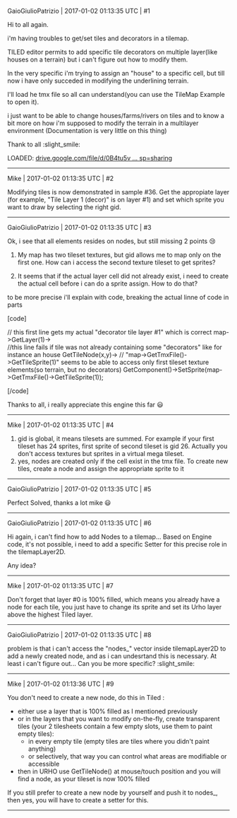 GaioGiulioPatrizio | 2017-01-02 01:13:35 UTC | #1

Hi to all again.

i'm having troubles to get/set tiles and decorators in a tilemap.

TILED editor permits to add specific tile decorators on multiple layer(like houses on a terrain) but i can't figure out how to modify them.

In the very specific i'm trying to assign an "house" to a specific cell, but till now i have only succeded in modifying the underlining terrain.

I'll load he tmx file so all can understand(you can use the TileMap Example to open it).

i just want to be able to change houses/farms/rivers on tiles and to know a bit more on how i'm supposed to modify the terrain in a multilayer environment (Documentation is very little on this thing)

Thank to all :slight_smile:


LOADED:
[drive.google.com/file/d/0B4tu5v ... sp=sharing](https://drive.google.com/file/d/0B4tu5vObJ6MkSHJxOXRKR0oxc1E/view?usp=sharing)

-------------------------

Mike | 2017-01-02 01:13:35 UTC | #2

Modifying tiles is now demonstrated in sample #36.
Get the appropiate layer (for example, "Tile Layer 1 (decor)" is on layer #1) and set which sprite you want to draw by selecting the right gid.

-------------------------

GaioGiulioPatrizio | 2017-01-02 01:13:35 UTC | #3

Ok, i see that all elements resides on nodes, but still missing 2 points  :cry: 

1) My map has two tileset textures, but gid allows me to map only on the first one. How can i access the second texture tileset to get sprites?

2) It seems that if the actual layer cell did not already exist, i need to create the actual cell before i can do a sprite assign. How to do that?

to be more precise i'll explain with code, breaking the actual linne of code in parts 

[code]

// this first line gets my actual "decorator tile layer #1" which is correct
map->GetLayer(1)->  
//this line fails if tile was not already containing some "decorators" like for instance an house
                             GetTileNode(x,y)->
// "map->GetTmxFile()->GetTileSprite(1)" seems to be able to access only first tileset texture elements(so terrain, but no decorators)
                                                        GetComponent<StaticSprite2D>()->SetSprite(map->GetTmxFile()->GetTileSprite(1));

[/code] 


Thanks to all, i really appreciate this engine this far  :smiley:

-------------------------

Mike | 2017-01-02 01:13:35 UTC | #4

1) gid is global, it means tilesets are summed. For example if your first tileset has 24 sprites, first sprite of second tileset is gid 26. Actually you don't access textures but sprites in a virtual mega tileset. 
2) yes, nodes are created only if the cell exist in the tmx file. To create new tiles, create a node and assign the appropriate sprite to it

-------------------------

GaioGiulioPatrizio | 2017-01-02 01:13:35 UTC | #5

Perfect
Solved, thanks a lot mike  :smiley:

-------------------------

GaioGiulioPatrizio | 2017-01-02 01:13:35 UTC | #6

Hi again,
i can't find how to add Nodes to a tilemap...
Based on Engine code, it's not possible, i need to add a specific Setter for this precise role in the tilemapLayer2D.

Any idea?

-------------------------

Mike | 2017-01-02 01:13:35 UTC | #7

Don't forget that layer #0 is 100% filled, which means you already have a node for each tile, you just have to change its sprite and set its Urho layer above the highest Tiled layer.

-------------------------

GaioGiulioPatrizio | 2017-01-02 01:13:35 UTC | #8

problem is that i can't access the "nodes_" vector inside tilemapLayer2D to add a newly created node, and as i can undesrtand this is necessary.
At least i can't figure out...
Can you be more specific? :slight_smile:

-------------------------

Mike | 2017-01-02 01:13:36 UTC | #9

You don't need to create a new node, do this in Tiled :
- either use a layer that is 100% filled as I mentioned previously
- or in the layers that you want to modify on-the-fly, create transparent tiles (your 2 tilesheets contain a few empty slots, use them to paint empty tiles):
	* in every empty tile (empty tiles are tiles where you didn't paint anything)
	* or selectively, that way you can control what areas are modifiable or accessible
- then in URHO use GetTileNode() at mouse/touch position and you will find a node, as your tileset is now 100% filled

If you still prefer to create a new node by yourself and push it to nodes_, then yes, you will have to create a setter for this.

-------------------------

